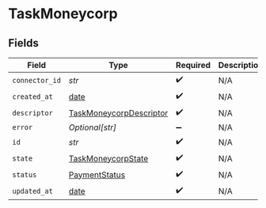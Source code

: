# TaskMoneycorp


## Fields

| Field                                                                     | Type                                                                      | Required                                                                  | Description                                                               |
| ------------------------------------------------------------------------- | ------------------------------------------------------------------------- | ------------------------------------------------------------------------- | ------------------------------------------------------------------------- |
| `connector_id`                                                            | *str*                                                                     | :heavy_check_mark:                                                        | N/A                                                                       |
| `created_at`                                                              | [date](https://docs.python.org/3/library/datetime.html#date-objects)      | :heavy_check_mark:                                                        | N/A                                                                       |
| `descriptor`                                                              | [TaskMoneycorpDescriptor](../../models/shared/taskmoneycorpdescriptor.md) | :heavy_check_mark:                                                        | N/A                                                                       |
| `error`                                                                   | *Optional[str]*                                                           | :heavy_minus_sign:                                                        | N/A                                                                       |
| `id`                                                                      | *str*                                                                     | :heavy_check_mark:                                                        | N/A                                                                       |
| `state`                                                                   | [TaskMoneycorpState](../../models/shared/taskmoneycorpstate.md)           | :heavy_check_mark:                                                        | N/A                                                                       |
| `status`                                                                  | [PaymentStatus](../../models/shared/paymentstatus.md)                     | :heavy_check_mark:                                                        | N/A                                                                       |
| `updated_at`                                                              | [date](https://docs.python.org/3/library/datetime.html#date-objects)      | :heavy_check_mark:                                                        | N/A                                                                       |